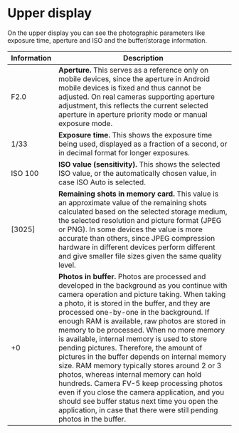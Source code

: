 # Upper display

On the upper display you can see the photographic parameters like exposure time, aperture and ISO and the buffer/storage information.

| Information | Description |
| ----------- | ----------- |
| F2.0 | __Aperture.__ This serves as a reference only on mobile devices, since the aperture in Android mobile devices is fixed and thus cannot be adjusted. On real cameras supporting aperture adjustment, this reflects the current selected aperture in aperture priority mode or manual exposure mode. |
| 1/33 | __Exposure time.__ This shows the exposure time being used, displayed as a fraction of a second, or in decimal format for longer exposures. |
| ISO 100 | __ISO value (sensitivity).__ This shows the selected ISO value, or the automatically chosen value, in case ISO Auto is selected. |
| [3025] | __Remaining shots in memory card.__ This value is an approximate value of the remaining shots calculated based on the selected storage medium, the selected resolution and picture format (JPEG or PNG). In some devices the value is more accurate than others, since JPEG compression hardware in different devices perform different and give smaller file sizes given the same quality level. |
| +0 | __Photos in buffer.__ Photos are processed and developed in the background as you continue with camera operation and picture taking. When taking a photo, it is stored in the buffer, and they are processed one-by-one in the background. If enough RAM is available, raw photos are stored in memory to be processed. When no more memory is available, internal memory is used to store pending pictures. Therefore, the amount of pictures in the buffer depends on internal memory size. RAM memory typically stores around 2 or 3 photos, whereas internal memory can hold hundreds. Camera FV-5 keep processing photos even if you close the camera application, and you should see buffer status next time you open the application, in case that there were still pending photos in the buffer. |
